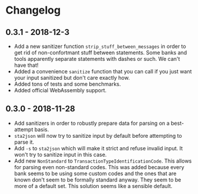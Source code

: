 # Changelog

## 0.3.1 - 2018-12-3

* Add a new sanitizer function `strip_stuff_between_messages` in order to get rid of non-confortmant stuff between statements.
  Some banks and tools apparently separate statements with dashes or such. We can't have that!
* Added a convenience `sanitize` function that you can call if you just want your input sanitized but don't care exactly how.
* Added tons of tests and some benchmarks.
* Added official WebAssembly support.

## 0.3.0 - 2018-11-28

* Add sanitizers in order to robustly prepare data for parsing on a best-attempt basis.
* `sta2json` will now try to sanitize input by default before attempting to parse it.
* Add `-s` to `sta2json` which will make it strict and refuse invalid input.
  It won't try to sanitize input in this case.
* Add new `NonStandard` to `TransactionTypeIdentificationCode`.
  This allows for parsing even non-standard codes.
  This was added because every bank seems to be using some custom codes and the ones that are known don't seem to be formally standard anyway.
  They seem to be more of a default set.
  This solution seems like a sensible default.
